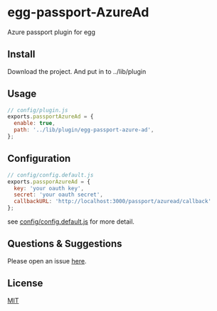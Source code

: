 # egg-passport-AzureAd


Azure passport plugin for egg

## Install

Download the project. And put in to ../lib/plugin

## Usage

```js
// config/plugin.js
exports.passportAzureAd = {
  enable: true,
  path: '../lib/plugin/egg-passport-azure-ad',
};
```

## Configuration

```js
// config/config.default.js
exports.passporAzureAd = {
  key: 'your oauth key',
  secret: 'your oauth secret',
  callbackURL: 'http://localhost:3000/passport/azuread/callback'
};
```

see [config/config.default.js](config/config.default.js) for more detail.

## Questions & Suggestions

Please open an issue [here](https://github.com/eggjs/egg/issues).

## License

[MIT](LICENSE.txt)
